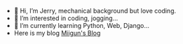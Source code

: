 - 👋 Hi, I’m Jerry, mechanical background but love coding.
- 👀 I’m interested in coding, jogging...
- 🌱 I’m currently learning Python, Web, Django...
- Here is my blog [Miigun's Blog](https://jerry-chang975.github.io/)

<!---
Jerry-Chang975/Jerry-Chang975 is a ✨ special ✨ repository because its `README.md` (this file) appears on your GitHub profile.
You can click the Preview link to take a look at your changes.
--->
